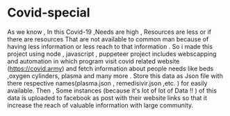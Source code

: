 # Covid-special

As we know , In this Covid-19 ,Needs are high , Resources are less or if there are resources That are not available to common man because of having less information or less reach to that information . So i made this project using node , javascript , puppeteer 
project includes webscapping and automation in which program visit covid related website (https://covid.army) and fetch information about people needs like beds ,oxygen cylinders, plasma and many more . Store this data as Json file with there respective names(plasma.json , remedisivir.json ,etc. ) for easily available.
Then , Some instances (because it's lot of lot of Data !! ) of this data is uploaded to facebook as post with their website links  so that it increase the reach of valuable information with large community. 
